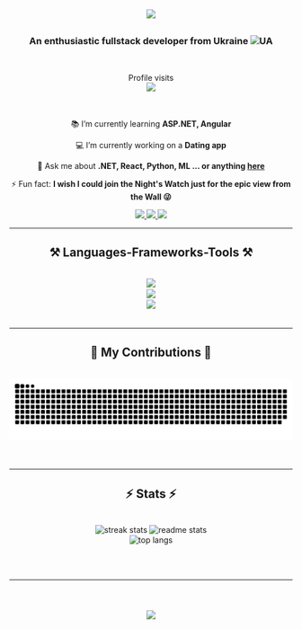 <h1 align="center">
    <img src="https://readme-typing-svg.herokuapp.com/?font=Righteous&size=35&center=true&vCenter=true&width=500&height=70&duration=3500&lines=Hi,+geeks!+👋;+I'm+Volodymyr+Savchuk!;" />
</h1>

<h3 align="center">An enthusiastic fullstack developer from Ukraine <img src="https://flagcdn.com/ua.svg" alt="UA" width=20px/></h3>

<br />

<p align="center"> 
  Profile visits <br />
  <img src="https://profile-counter.glitch.me/wowcheek/count.svg" />
</p>

<br />

<div align="center">
  
📚 I’m currently learning **ASP.NET, Angular**
  
💻 I’m currently working on a **Dating app**

💬 Ask me about **.NET, React, Python, ML ... or anything [here](https://www.linkedin.com/in/volodymyrsavchuk/)**

⚡ Fun fact: **I wish I could join the Night's Watch just for the epic view from the Wall 😜**

 </div>

<div align="center"> 
  <a href="mailto:savchuk.v03@gmail.com">
    <img src="https://img.shields.io/badge/Gmail-333333?style=for-the-badge&logo=gmail&logoColor=red"/>
  </a>
  <a href="https://www.linkedin.com/in/volodymyrsavchuk/">
    <img src="https://img.shields.io/badge/LinkedIn-0077B5?style=for-the-badge&logo=linkedin&logoColor=white"/>
  </a>
  <a href="https://drive.google.com/file/d/1EMcmDAHVT7ZzxfhtXjOQQ1fEf1KnBiwf/view?usp=sharing">
     <img src="https://img.shields.io/badge/Portfolio-FF5722?style=for-the-badge&logo=todoist&logoColor=white"/>
  </a>
</div>

<hr/>
 
<h2 align="center">⚒️ Languages-Frameworks-Tools ⚒️</h2>
<br/>
<div align="center">
    <img src="https://skillicons.dev/icons?i=html,css,sass,bootstrap,tailwind,javascript,react,redux,mui,styledcomponents,vite,typescript,angular"/><br>
    <img src="https://skillicons.dev/icons?i=python,npm,nodejs,express,c,cpp,cs,dotnet,mysql,mongodb,supabase"/><br>
    <img src="https://skillicons.dev/icons?i=sklearn,r,github,git,docker,vercel,visualstudio,vscode"/><br>
</div>

<br/>
<hr/>

<div align="center">
  <h2>🐍 My Contributions 🐍</h2>
  <br>
  <picture>
      <source media="(prefers-color-scheme: dark)" srcset="https://raw.githubusercontent.com/wowcheek/wowcheek/output/github-contribution-grid-snake-dark.svg" />
      <source media="(prefers-color-scheme: light)" srcset="https://raw.githubusercontent.com/wowcheek/wowcheek/output/github-contribution-grid-snake.svg" />
      <img alt="github-snake" src="https://raw.githubusercontent.com/wowcheek/wowcheek/output/github-contribution-grid-snake.svg" />
  </picture>
  <br/><br/><br/>
</div>

<hr/>

<h2 align="center">⚡ Stats ⚡</h2>
<br>
<div align=center>
  <img height=150 src="https://github-readme-streak-stats-salesp07.vercel.app/?user=WoWcheek&count_private=true&theme=react&border_radius=10" alt="streak stats"/>
  <img height=150 src="https://github-readme-stats-salesp07.vercel.app/api?username=WoWcheek&count_private=true&show_icons=true&theme=react&rank_icon=github&border_radius=10" alt="readme stats"/>
  <br/>
  <img height=175 align="center" src="https://github-readme-stats.vercel.app/api/top-langs/?username=WoWcheek&hide=CSS&layout=donut&theme=react&border_radius=10&size_weight=0.5&count_weight=0.5" alt="top langs"/>
</div>

<br/><br/>

<hr/>

<br/>

<h3 align="center">
    <img src="https://readme-typing-svg.herokuapp.com/?font=Righteous&size=35&center=true&vCenter=true&width=500&height=70&duration=5500&lines=Thanks+for+visiting!+😉;+Contact+me+via+LinkedIn!;+I'm+always+ready+to+collab!👌" />
</h3>

<br/>
